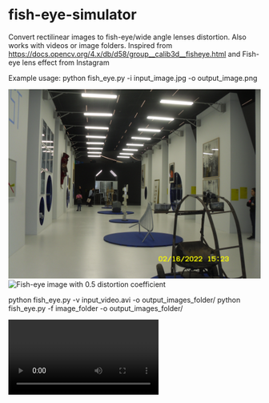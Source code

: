 # fish-eye-simulator
Convert rectilinear images to fish-eye/wide angle lenses distortion. Also works with videos or image folders. Inspired from 
https://docs.opencv.org/4.x/db/d58/group__calib3d__fisheye.html and Fish-eye lens effect from Instagram

Example usage:
python fish_eye.py -i input_image.jpg -o output_image.png

![Original image](https://github.com/haohua13/fish-eye-simulator/blob/main/SDC10726.JPG)
![Fish-eye image with 0.5 distortion coefficient](https://github.com/haohua13/fish-eye-simulator/blob/main/test1.png)

python fish_eye.py -v input_video.avi -o output_images_folder/
python fish_eye.py -f image_folder -o output_images_folder/

![Video example with randomize effects](https://github.com/haohua13/fish-eye-simulator/blob/main/project.mp4)
